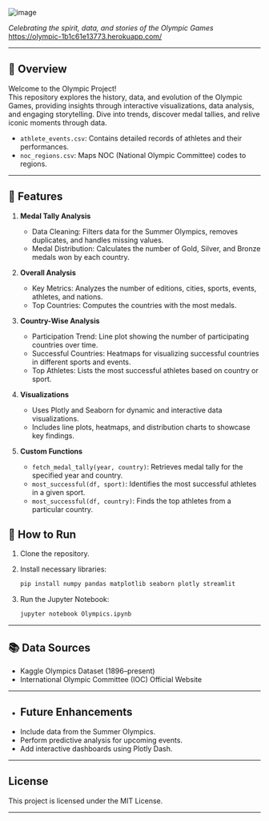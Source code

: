 
  ![image](https://github.com/user-attachments/assets/c5b3d7ee-0435-4441-a232-3db1d4c9f6f6)



  *Celebrating the spirit, data, and stories of the Olympic Games*
  https://olympic-1b1c61e13773.herokuapp.com/

---

## 🏅 Overview

Welcome to the Olympic Project!  
This repository explores the history, data, and evolution of the Olympic Games, providing insights through interactive visualizations, data analysis, and engaging storytelling. Dive into trends, discover medal tallies, and relive iconic moments through data.

* `athlete_events.csv`: Contains detailed records of athletes and their performances.
* `noc_regions.csv`: Maps NOC (National Olympic Committee) codes to regions.

---

## 🌟 Features

1. **Medal Tally Analysis**

   * Data Cleaning: Filters data for the Summer Olympics, removes duplicates, and handles missing values.
   * Medal Distribution: Calculates the number of Gold, Silver, and Bronze medals won by each country.

2. **Overall Analysis**

   * Key Metrics: Analyzes the number of editions, cities, sports, events, athletes, and nations.
   * Top Countries: Computes the countries with the most medals.

3. **Country-Wise Analysis**

   * Participation Trend: Line plot showing the number of participating countries over time.
   * Successful Countries: Heatmaps for visualizing successful countries in different sports and events.
   * Top Athletes: Lists the most successful athletes based on country or sport.

4. **Visualizations**

   * Uses Plotly and Seaborn for dynamic and interactive data visualizations.
   * Includes line plots, heatmaps, and distribution charts to showcase key findings.

5. **Custom Functions**

   * `fetch_medal_tally(year, country)`: Retrieves medal tally for the specified year and country.
   * `most_successful(df, sport)`: Identifies the most successful athletes in a given sport.
   * `most_successful(df, country)`: Finds the top athletes from a particular country.

## 🚀 How to Run

1. Clone the repository.
2. Install necessary libraries:

   ```bash
   pip install numpy pandas matplotlib seaborn plotly streamlit
   ```
3. Run the Jupyter Notebook:

   ```bash
   jupyter notebook Olympics.ipynb
   ```

---


## 📚 Data Sources

- Kaggle Olympics Dataset (1896–present)
- International Olympic Committee (IOC) Official Website

---


- ## Future Enhancements

* Include data from the Summer Olympics.
* Perform predictive analysis for upcoming events.
* Add interactive dashboards using Plotly Dash.


---


## License

This project is licensed under the MIT License.

---


